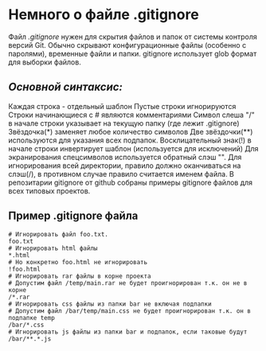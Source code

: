 # Немного о файле .gitignore

Файл _.gitignore_ нужен для скрытия файлов и папок от системы контроля версий Git. Обычно скрывают конфигурационные файлы (особенно с паролями), временные файли и папки. gitignore использует glob формат для выборки файлов.

## _Основной синтаксис:_

Каждая строка - отдельный шаблон
Пустые строки игнорируются
Строки начинающиеся с # являются комментариями
Символ слеша "/" в начале строки указывает на текущую папку (где лежит .gitignore)
Звёздочка(*) заменяет любое количество символов
Две звёздочки(**) используются для указания всех подпапок.
Восклицательный знак(!) в начале строки инвертирует шаблон (используется для исключений)
Для экранирования спецсимволов используется обратный слэш "\". Для игнорирования всей директории, правило должно оканчиваться на слэш(/), в противном случае правило считается именем файла.
В репозитарии gitignore от github собраны примеры gitignore файлов для всех типовых проектов.

## Пример .gitignore файла

```
# Игнорировать файл foo.txt.
foo.txt
# Игнорировать html файлы
*.html
# Но конкретно foo.html не игнорировать
!foo.html
# Игнорировать rar файлы в корне проекта
# Допустим файл /temp/main.rar не будет проигнорирован т.к. он не в корне
/*.rar
# Игнорировать css файлы из папки bar не включая подпапки
# Допустим файл /bar/temp/main.css не будет проигнорирован т.к. он в подпапке temp
/bar/*.css
# Игнорировать js файлы из папки bar и подпапок, если таковые будут
/bar/**.*.js
```
